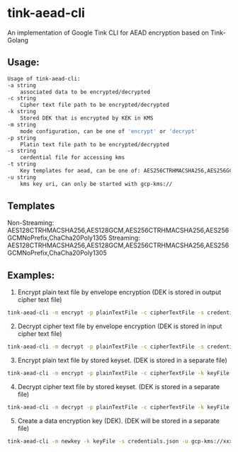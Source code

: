 # tink-aead-cli
An implementation of Google Tink CLI for AEAD encryption based on Tink-Golang

## Usage:

```sh
Usage of tink-aead-cli:
-a string
    associated data to be encrypted/decrypted
-c string
    Cipher text file path to be encrypted/decrypted
-k string
    Stored DEK that is encrypted by KEK in KMS
-m string
    mode configuration, can be one of 'encrypt' or 'decrypt'
-p string
    Platin text file path to be encrypted/decrypted
-s string
    cerdential file for accessing kms
-t string
    Key templates for aead, can be one of: AES256CTRHMACSHA256,AES256GCMNoPrefix,ChaCha20Poly1305,AES128CTRHMACSHA256,AES128GCM (default "AES128GCM")
-u string
    kms key uri, can only be started with gcp-kms://
```

## Templates
Non-Streaming: AES128CTRHMACSHA256,AES128GCM,AES256CTRHMACSHA256,AES256GCMNoPrefix,ChaCha20Poly1305
Streaming: AES128CTRHMACSHA256,AES128GCM,AES256CTRHMACSHA256,AES256GCMNoPrefix,ChaCha20Poly1305

## Examples:

1. Encrypt plain text file by envelope encryption (DEK is stored in output cipher text file)
```sh
tink-aead-cli -m encrypt -p plainTextFile -c cipherTextFile -s credentials.json -u gcp-kms://xxx
```

2. Decrypt cipher text file by envelope encryption (DEK is stored in input cipher text file)
```sh
tink-aead-cli -m decrypt -p plainTextFile -c cipherTextFile -s credentials.json -u gcp-kms://xxx
```

3. Encrypt plain text file by stored keyset. (DEK is stored in a separate file)
```sh
tink-aead-cli -m encrypt -p plainTextFile -c cipherTextFile -k keyFile -s credentials.json -u gcp-kms://xxx
```

4. Decrypt cipher text file by stored keyset. (DEK is stored in a separate file)
```sh
tink-aead-cli -m decrypt -p plainTextFile -c cipherTextFile -k keyFile -s credentials.json -u gcp-kms://xxx
```

5. Create a data encryption key (DEK). (DEK will be stored in a separate file)
```sh
tink-aead-cli -m newkey -k keyFile -s credentials.json -u gcp-kms://xxx
```
